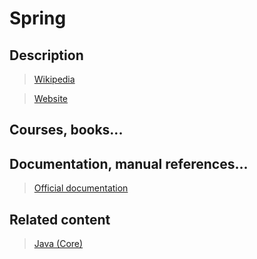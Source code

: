 # Spring

## Description

>[Wikipedia](https://en.wikipedia.org/wiki/Spring_Framework)

>[Website](https://spring.io/)

## Courses, books...

><!--Todo: Add courses-->

## Documentation, manual references...

>[Official documentation](https://spring.io/docs/reference)

## Related content

>[Java (Core)](java(core).md)
